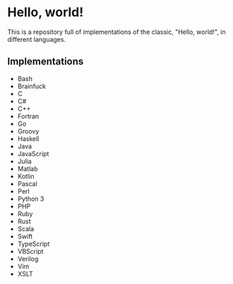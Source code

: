 # Hello, world!
This is a repository full of implementations of the classic, "Hello, world!", in different languages.

## Implementations
- Bash
- Brainfuck
- C
- C#
- C++
- Fortran
- Go
- Groovy
- Haskell
- Java
- JavaScript
- Julia
- Matlab
- Kotlin
- Pascal
- Perl
- Python 3
- PHP
- Ruby
- Rust
- Scala
- Swift
- TypeScript
- VBScript
- Verilog
- Vim
- XSLT


